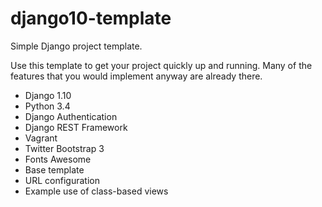 # django10-template
Simple Django project template.

Use this template to get your project quickly up and running. Many of the features that you
would implement anyway are already there.

- Django 1.10
- Python 3.4
- Django Authentication
- Django REST Framework
- Vagrant
- Twitter Bootstrap 3
- Fonts Awesome
- Base template
- URL configuration
- Example use of class-based views
